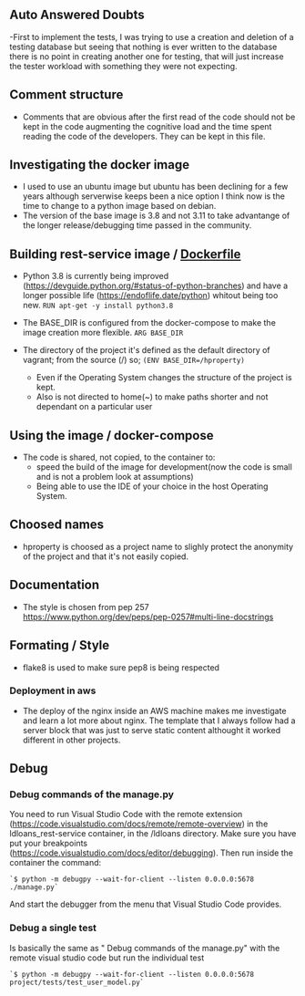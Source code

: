 ## Auto Answered Doubts
-First to implement the tests, I was trying to use a creation and deletion of a testing database but seeing that nothing is ever written to the database there is no point in creating another one for testing, that will just increase the tester workload with something they were not expecting. 

## Comment structure
- Comments that are obvious after the first read of the code should not be kept in the code augmenting the cognitive load and the time spent reading the code of the developers.
    They can be kept in this file.
  
## Investigating the docker image

- I used to use an ubuntu image but ubuntu has been declining for a few years although serverwise keeps been a nice option I think now is the time to change to a python image based on debian.
- The version of the base image is 3.8 and not 3.11 to take advantange of the longer release/debugging time passed in the community.

## Building rest-service image / [Dockerfile](./flask-jwt-auth/Dockerfile)
- Python 3.8 is currently being improved (https://devguide.python.org/#status-of-python-branches) and have a longer possible life (https://endoflife.date/python) whitout being too new.
    `RUN apt-get -y install python3.8`

- The BASE_DIR is configured from the docker-compose to make the image creation more flexible.
    `ARG BASE_DIR`

-  The directory of the project it's defined as the default directory of vagrant; from the source (/) so;
        `(ENV BASE_DIR=/hproperty)`
    - Even if the Operating System changes the structure of the project is kept.
    - Also is not directed to home(~) to make paths shorter and not dependant on a particular user

## Using the image / docker-compose

- The code is shared, not copied, to the container to:
    - speed the build of the image for development(now the code is small and is not a problem look at assumptions)
    - Being able to use the IDE of your choice in the host Operating System.

## Choosed names
- hproperty is choosed as a project name to slighly protect the anonymity of the project and that it's not easily copied.

## Documentation
- The style is chosen from pep 257 https://www.python.org/dev/peps/pep-0257#multi-line-docstrings

## Formating / Style
- flake8 is used to make sure pep8 is being respected

### Deployment in aws
* The deploy of the nginx inside an AWS machine makes me investigate and learn a lot more about nginx. The template that I always follow had a server block that was just to serve static content althought it worked different in other projects.

## Debug

### Debug commands of the manage.py
You need to run Visual Studio Code with the remote extension (https://code.visualstudio.com/docs/remote/remote-overview) in the ldloans_rest-service container, in the /ldloans directory. Make sure you have put your breakpoints (https://code.visualstudio.com/docs/editor/debugging). Then run inside the container the command:

    `$ python -m debugpy --wait-for-client --listen 0.0.0.0:5678 ./manage.py`
And start the debugger from the menu that Visual Studio Code provides.

### Debug a single test
Is basically the same as " Debug commands of the manage.py" with the remote visual studio code but run the individual test

    `$ python -m debugpy --wait-for-client --listen 0.0.0.0:5678  project/tests/test_user_model.py`